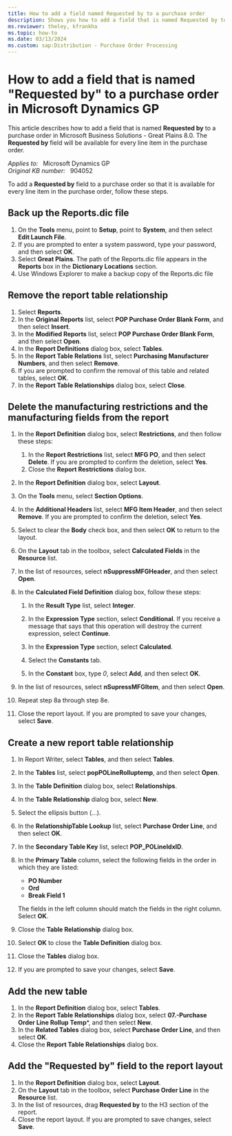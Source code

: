 ```yaml
---
title: How to add a field named Requested by to a purchase order
description: Shows you how to add a field that is named Requested by to a purchase order in Microsoft Dynamics GP.
ms.reviewer: theley, kfrankha
ms.topic: how-to
ms.date: 03/13/2024
ms.custom: sap:Distribution - Purchase Order Processing
---
```

# How to add a field that is named "Requested by" to a purchase order in Microsoft Dynamics GP

This article describes how to add a field that is named **Requested by** to a purchase order in Microsoft Business Solutions - Great Plains 8.0. The **Requested by** field will be available for every line item in the purchase order.

_Applies to:_ &nbsp; Microsoft Dynamics GP  
_Original KB number:_ &nbsp; 904052

To add a **Requested by** field to a purchase order so that it is available for every line item in the purchase order, follow these steps.

## Back up the Reports.dic file

1. On the **Tools** menu, point to **Setup**, point to **System**, and then select **Edit Launch File**.
2. If you are prompted to enter a system password, type your password, and then select **OK**.
3. Select **Great Plains**. The path of the Reports.dic file appears in the **Reports** box in the **Dictionary Locations** section.
4. Use Windows Explorer to make a backup copy of the Reports.dic file

## Remove the report table relationship

1. Select **Reports**.
2. In the **Original Reports** list, select **POP Purchase Order Blank Form**, and then select **Insert**.
3. In the **Modified Reports** list, select **POP Purchase Order Blank Form**, and then select **Open**.
4. In the **Report Definitions** dialog box, select **Tables**.
5. In the **Report Table Relations** list, select **Purchasing Manufacturer Numbers**, and then select **Remove**.
6. If you are prompted to confirm the removal of this table and related tables, select **OK**.
7. In the **Report Table Relationships** dialog box, select **Close**.

## Delete the manufacturing restrictions and the manufacturing fields from the report

1. In the **Report Definition** dialog box, select **Restrictions**, and then follow these steps:
    1. In the **Report Restrictions** list, select **MFG PO**, and then select **Delete**. If you are prompted to confirm the deletion, select **Yes**.
    2. Close the **Report Restrictions** dialog box.
2. In the **Report Definition** dialog box, select **Layout**.
3. On the **Tools** menu, select **Section Options**.
4. In the **Additional Headers** list, select **MFG Item Header**, and then select **Remove**. If you are prompted to confirm the deletion, select **Yes**.
5. Select to clear the **Body** check box, and then select **OK** to return to the layout.
6. On the **Layout** tab in the toolbox, select **Calculated Fields** in the **Resource** list.
7. In the list of resources, select **nSuppressMFGHeader**, and then select **Open**.
8. In the **Calculated Field Definition** dialog box, follow these steps:

   1. In the **Result Type** list, select **Integer**.
   2. In the **Expression Type** section, select **Conditional**. If you receive a message that says that this operation will destroy the current expression, select **Continue**.

   3. In the **Expression Type** section, select **Calculated**.
   4. Select the **Constants** tab.
   5. In the **Constant** box, type *0*, select **Add**, and then select **OK**.
9. In the list of resources, select **nSupressMFGItem**, and then select **Open**.
10. Repeat step 8a through step 8e.
11. Close the report layout. If you are prompted to save your changes, select **Save**.

## Create a new report table relationship

1. In Report Writer, select **Tables**, and then select **Tables**.
2. In the **Tables** list, select **popPOLineRolluptemp**, and then select **Open**.
3. In the **Table Definition** dialog box, select **Relationships**.
4. In the **Table Relationship** dialog box, select **New**.
5. Select the ellipsis button (...).
6. In the **RelationshipTable Lookup** list, select **Purchase Order Line**, and then select **OK**.
7. In the **Secondary Table Key** list, select **POP_POLineIdxID**.
8. In the **Primary Table** column, select the following fields in the order in which they are listed:

   - **PO Number**
   - **Ord**
   - **Break Field 1**

   The fields in the left column should match the fields in the right column. Select **OK**.

9. Close the **Table Relationship** dialog box.
10. Select **OK** to close the **Table Definition** dialog box.
11. Close the **Tables** dialog box.
12. If you are prompted to save your changes, select **Save**.

## Add the new table

1. In the **Report Definition** dialog box, select **Tables**.
2. In the **Report Table Relationships** dialog box, select **07.-Purchase Order Line Rollup Temp***, and then select **New**.
3. In the **Related Tables** dialog box, select **Purchase Order Line**, and then select **OK**.
4. Close the **Report Table Relationships** dialog box.

## Add the "Requested by" field to the report layout

1. In the **Report Definition** dialog box, select **Layout**.
2. On the **Layout** tab in the toolbox, select **Purchase Order Line** in the **Resource** list.
3. In the list of resources, drag **Requested by** to the H3 section of the report.
4. Close the report layout. If you are prompted to save changes, select **Save**.
